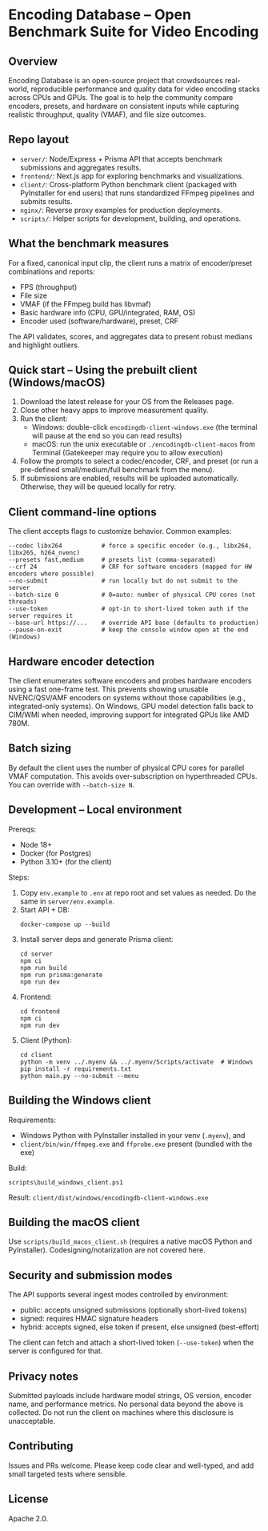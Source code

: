 Encoding Database – Open Benchmark Suite for Video Encoding
===========================================================

Overview
--------
Encoding Database is an open-source project that crowdsources real-world, reproducible performance and quality data for video encoding stacks across CPUs and GPUs. The goal is to help the community compare encoders, presets, and hardware on consistent inputs while capturing realistic throughput, quality (VMAF), and file size outcomes.

Repo layout
-----------
- `server/`: Node/Express + Prisma API that accepts benchmark submissions and aggregates results.
- `frontend/`: Next.js app for exploring benchmarks and visualizations.
- `client/`: Cross-platform Python benchmark client (packaged with PyInstaller for end users) that runs standardized FFmpeg pipelines and submits results.
- `nginx/`: Reverse proxy examples for production deployments.
- `scripts/`: Helper scripts for development, building, and operations.

What the benchmark measures
---------------------------
For a fixed, canonical input clip, the client runs a matrix of encoder/preset combinations and reports:
- FPS (throughput)
- File size
- VMAF (if the FFmpeg build has libvmaf)
- Basic hardware info (CPU, GPU/integrated, RAM, OS)
- Encoder used (software/hardware), preset, CRF

The API validates, scores, and aggregates data to present robust medians and highlight outliers.

Quick start – Using the prebuilt client (Windows/macOS)
------------------------------------------------------
1) Download the latest release for your OS from the Releases page.
2) Close other heavy apps to improve measurement quality.
3) Run the client:
   - Windows: double-click `encodingdb-client-windows.exe` (the terminal will pause at the end so you can read results)
   - macOS: run the unix executable or `./encodingdb-client-macos` from Terminal (Gatekeeper may require you to allow execution)
4) Follow the prompts to select a codec/encoder, CRF, and preset (or run a pre-defined small/medium/full benchmark from the menu).
5) If submissions are enabled, results will be uploaded automatically. Otherwise, they will be queued locally for retry.

Client command-line options
---------------------------
The client accepts flags to customize behavior. Common examples:

```
--codec libx264           # force a specific encoder (e.g., libx264, libx265, h264_nvenc)
--presets fast,medium     # presets list (comma-separated)
--crf 24                  # CRF for software encoders (mapped for HW encoders where possible)
--no-submit               # run locally but do not submit to the server
--batch-size 0            # 0=auto: number of physical CPU cores (not threads)
--use-token               # opt-in to short-lived token auth if the server requires it
--base-url https://...    # override API base (defaults to production)
--pause-on-exit           # keep the console window open at the end (Windows)
```

Hardware encoder detection
--------------------------
The client enumerates software encoders and probes hardware encoders using a fast one-frame test. This prevents showing unusable NVENC/QSV/AMF encoders on systems without those capabilities (e.g., integrated-only systems). On Windows, GPU model detection falls back to CIM/WMI when needed, improving support for integrated GPUs like AMD 780M.

Batch sizing
------------
By default the client uses the number of physical CPU cores for parallel VMAF computation. This avoids over-subscription on hyperthreaded CPUs. You can override with `--batch-size N`.

Development – Local environment
-------------------------------
Prereqs:
- Node 18+
- Docker (for Postgres)
- Python 3.10+ (for the client)

Steps:
1) Copy `env.example` to `.env` at repo root and set values as needed. Do the same in `server/env.example`.
2) Start API + DB:
   ```
   docker-compose up --build
   ```
3) Install server deps and generate Prisma client:
   ```
   cd server
   npm ci
   npm run build
   npm run prisma:generate
   npm run dev
   ```
4) Frontend:
   ```
   cd frontend
   npm ci
   npm run dev
   ```
5) Client (Python):
   ```
   cd client
   python -m venv ../.myenv && ../.myenv/Scripts/activate  # Windows
   pip install -r requirements.txt
   python main.py --no-submit --menu
   ```

Building the Windows client
---------------------------
Requirements:
- Windows Python with PyInstaller installed in your venv (`.myenv`), and
- `client/bin/win/ffmpeg.exe` and `ffprobe.exe` present (bundled with the exe)

Build:
```
scripts\build_windows_client.ps1
```
Result: `client/dist/windows/encodingdb-client-windows.exe`

Building the macOS client
-------------------------
Use `scripts/build_macos_client.sh` (requires a native macOS Python and PyInstaller). Codesigning/notarization are not covered here.

Security and submission modes
-----------------------------
The API supports several ingest modes controlled by environment:
- public: accepts unsigned submissions (optionally short-lived tokens)
- signed: requires HMAC signature headers
- hybrid: accepts signed, else token if present, else unsigned (best-effort)

The client can fetch and attach a short-lived token (`--use-token`) when the server is configured for that.

Privacy notes
-------------
Submitted payloads include hardware model strings, OS version, encoder name, and performance metrics. No personal data beyond the above is collected. Do not run the client on machines where this disclosure is unacceptable.

Contributing
------------
Issues and PRs welcome. Please keep code clear and well-typed, and add small targeted tests where sensible.

License
-------
Apache 2.0.


